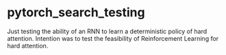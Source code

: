 # pytorch_search_testing
Just testing the ability of an RNN to learn a deterministic policy of hard attention.  Intention was to test the feasibility of Reinforcement Learning for hard attention.
